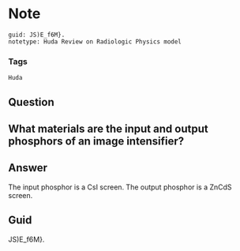 # Note
```
guid: JS)E_f6M}.
notetype: Huda Review on Radiologic Physics model
```

### Tags
```
Huda
```

## Question
<h2>What materials are the input and output phosphors of an image intensifier?</h2>

## Answer
<section>
<p>The input phosphor is a CsI screen.
The output phosphor is a ZnCdS screen.</p>

</section>

## Guid
JS)E_f6M}.
